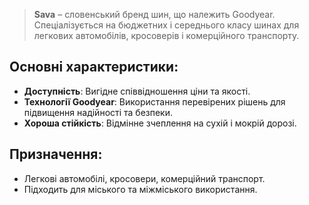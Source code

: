 > **Sava** – словенський бренд шин, що належить Goodyear. Спеціалізується на бюджетних і середнього класу шинах для легкових автомобілів, кросоверів і комерційного транспорту.

## Основні характеристики:

- **Доступність**: Вигідне співвідношення ціни та якості.
- **Технології Goodyear**: Використання перевірених рішень для підвищення надійності та безпеки.
- **Хороша стійкість**: Відмінне зчеплення на сухій і мокрій дорозі.

## Призначення:

- Легкові автомобілі, кросовери, комерційний транспорт.
- Підходить для міського та міжміського використання.
